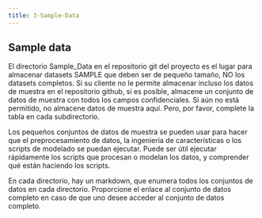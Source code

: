 ```yaml
---
title: 3-Sample-Data
---
```


## Sample data


El directorio Sample_Data en el repositorio git del proyecto es el lugar para almacenar datasets SAMPLE que deben ser de pequeño tamaño, NO los datasets completos. Si su cliente no le permite almacenar incluso los datos de muestra en el repositorio github, si es posible, almacene un conjunto de datos de muestra con todos los campos confidenciales. Si aún no está permitido, no almacene datos de muestra aquí. Pero, por favor, complete la tabla en cada subdirectorio.

Los pequeños conjuntos de datos de muestra se pueden usar para hacer que el preprocesamiento de datos, la ingeniería de características o los scripts de modelado se puedan ejecutar. Puede ser útil ejecutar rápidamente los scripts que procesan o modelan los datos, y comprender qué están haciendo los scripts.

En cada directorio, hay un markdown, que enumera todos los conjuntos de datos en cada directorio. Proporcione el enlace al conjunto de datos completo en caso de que uno desee acceder al conjunto de datos completo.